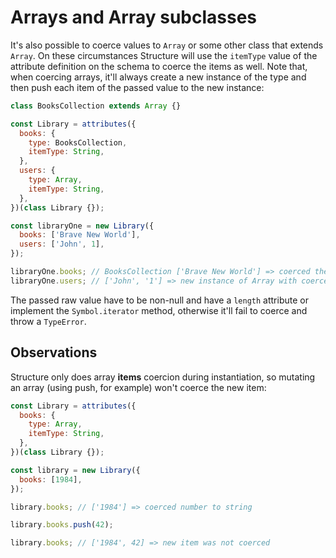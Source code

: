 # Arrays and Array subclasses

It's also possible to coerce values to `Array` or some other class that extends `Array`. On these circumstances Structure will use the `itemType` value of the attribute definition on the schema to coerce the items as well. Note that, when coercing arrays, it'll always create a new instance of the type and then push each item of the passed value to the new instance:

```javascript
class BooksCollection extends Array {}

const Library = attributes({
  books: {
    type: BooksCollection,
    itemType: String,
  },
  users: {
    type: Array,
    itemType: String,
  },
})(class Library {});

const libraryOne = new Library({
  books: ['Brave New World'],
  users: ['John', 1],
});

libraryOne.books; // BooksCollection ['Brave New World'] => coerced the array to BooksCollection
libraryOne.users; // ['John', '1'] => new instance of Array with coerced items
```

The passed raw value have to be non-null and have a `length` attribute or implement the `Symbol.iterator` method, otherwise it'll fail to coerce and throw a `TypeError`.

## Observations

Structure only does array **items** coercion during instantiation, so mutating an array (using push, for example) won't coerce the new item:

```javascript
const Library = attributes({
  books: {
    type: Array,
    itemType: String,
  },
})(class Library {});

const library = new Library({
  books: [1984],
});

library.books; // ['1984'] => coerced number to string

library.books.push(42);

library.books; // ['1984', 42] => new item was not coerced
```
